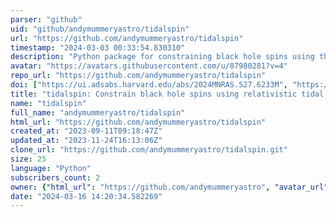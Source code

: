 ```yaml
---
parser: "github"
uid: "github/andymummeryastro/tidalspin"
url: "https://github.com/andymummeryastro/tidalspin"
timestamp: "2024-03-03 00:33:54.830310"
description: "Python package for constraining black hole spins using the properties of relativistic tidal forces"
avatar: "https://avatars.githubusercontent.com/u/87980281?v=4"
repo_url: "https://github.com/andymummeryastro/tidalspin"
doi: ["https://ui.adsabs.harvard.edu/abs/2024MNRAS.527.6233M", "https://ui.adsabs.harvard.edu/abs/2024ascl.soft01018M/abstract"]
title: "tidalspin: Constrain black hole spins using relativistic tidal forces properties"
name: "tidalspin"
full_name: "andymummeryastro/tidalspin"
html_url: "https://github.com/andymummeryastro/tidalspin"
created_at: "2023-09-11T09:18:47Z"
updated_at: "2023-11-24T16:13:06Z"
clone_url: "https://github.com/andymummeryastro/tidalspin.git"
size: 25
language: "Python"
subscribers_count: 2
owner: {"html_url": "https://github.com/andymummeryastro", "avatar_url": "https://avatars.githubusercontent.com/u/87980281?v=4", "login": "andymummeryastro", "type": "User"}
date: "2024-03-16 14:20:34.582269"
---
```

